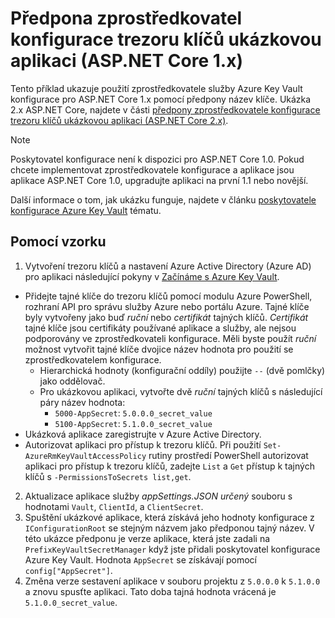 # <a name="prefix-key-vault-configuration-provider-sample-application-aspnet-core-1x"></a>Předpona zprostředkovatel konfigurace trezoru klíčů ukázkovou aplikaci (ASP.NET Core 1.x)

Tento příklad ukazuje použití zprostředkovatele služby Azure Key Vault konfigurace pro ASP.NET Core 1.x pomocí předpony název klíče. Ukázka 2.x ASP.NET Core, najdete v části [předpony zprostředkovatele konfigurace trezoru klíčů ukázkovou aplikaci (ASP.NET Core 2.x)](https://github.com/aspnet/Docs/tree/master/aspnetcore/security/key-vault-configuration/samples/key-name-prefix-sample/2.x).

> [!NOTE]
> Poskytovatel konfigurace není k dispozici pro ASP.NET Core 1.0. Pokud chcete implementovat zprostředkovatele konfigurace a aplikace jsou aplikace ASP.NET Core 1.0, upgradujte aplikaci na první 1.1 nebo novější.

Další informace o tom, jak ukázku funguje, najdete v článku [poskytovatele konfigurace Azure Key Vault](xref:security/key-vault-configuration) tématu.

## <a name="using-the-sample"></a>Pomocí vzorku
1. Vytvoření trezoru klíčů a nastavení Azure Active Directory (Azure AD) pro aplikaci následující pokyny v [Začínáme s Azure Key Vault](https://azure.microsoft.com/documentation/articles/key-vault-get-started/).
  * Přidejte tajné klíče do trezoru klíčů pomocí modulu Azure PowerShell, rozhraní API pro správu služby Azure nebo portálu Azure. Tajné klíče byly vytvořeny jako buď *ruční* nebo *certifikát* tajných klíčů. *Certifikát* tajné klíče jsou certifikáty používané aplikace a služby, ale nejsou podporovány ve zprostředkovateli konfigurace. Měli byste použít *ruční* možnost vytvořit tajné klíče dvojice název hodnota pro použití se zprostředkovatelem konfigurace.
    * Hierarchická hodnoty (konfigurační oddíly) použijte `--` (dvě pomlčky) jako oddělovač.
    * Pro ukázkovou aplikaci, vytvořte dvě *ruční* tajných klíčů s následující páry název hodnota:
      * `5000-AppSecret`: `5.0.0.0_secret_value`
      * `5100-AppSecret`: `5.1.0.0_secret_value`
  * Ukázková aplikace zaregistrujte v Azure Active Directory.
  * Autorizovat aplikaci pro přístup k trezoru klíčů. Při použití `Set-AzureRmKeyVaultAccessPolicy` rutiny prostředí PowerShell autorizovat aplikaci pro přístup k trezoru klíčů, zadejte `List` a `Get` přístup k tajných klíčů s `-PermissionsToSecrets list,get`.
2. Aktualizace aplikace služby *appSettings.JSON určený* souboru s hodnotami `Vault`, `ClientId`, a `ClientSecret`.
3. Spuštění ukázkové aplikace, která získává jeho hodnoty konfigurace z `IConfigurationRoot` se stejným názvem jako předponou tajný název. V této ukázce předponu je verze aplikace, která jste zadali na `PrefixKeyVaultSecretManager` když jste přidali poskytovatel konfigurace Azure Key Vault. Hodnota `AppSecret` se získávají pomocí `config["AppSecret"]`.
4. Změna verze sestavení aplikace v souboru projektu z `5.0.0.0` k `5.1.0.0` a znovu spusťte aplikaci. Tato doba tajná hodnota vrácená je `5.1.0.0_secret_value`.
